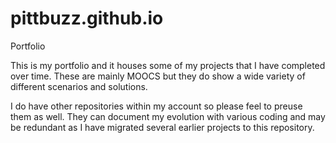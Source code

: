 # pittbuzz.github.io
Portfolio

This is my portfolio and it houses some of my projects that I have completed over time.  These are mainly MOOCS but they do show a wide variety of different scenarios and solutions.  

I do have other repositories within my account so please feel to preuse them as well.  They can document my evolution with various coding and may be redundant as I have migrated several earlier projects to this repository.  
